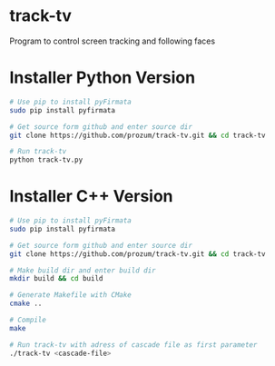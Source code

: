 track-tv
========
Program to control screen tracking and following faces

# Installer Python Version
```bash
# Use pip to install pyFirmata 
sudo pip install pyfirmata

# Get source form github and enter source dir
git clone https://github.com/prozum/track-tv.git && cd track-tv

# Run track-tv
python track-tv.py
```

# Installer C++ Version
```bash
# Use pip to install pyFirmata 
sudo pip install pyfirmata

# Get source form github and enter source dir
git clone https://github.com/prozum/track-tv.git && cd track-tv

# Make build dir and enter build dir
mkdir build && cd build

# Generate Makefile with CMake
cmake ..

# Compile
make

# Run track-tv with adress of cascade file as first parameter
./track-tv <cascade-file>
```
